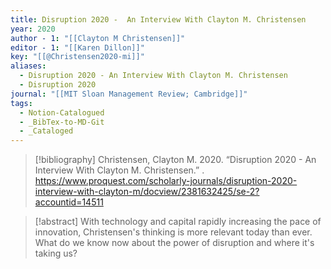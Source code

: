 ```yaml
---
title: Disruption 2020 -  An Interview With Clayton M. Christensen
year: 2020
author - 1: "[[Clayton M Christensen]]"
editor - 1: "[[Karen Dillon]]"
key: "[[@Christensen2020-mi]]"
aliases:
  - Disruption 2020 - An Interview With Clayton M. Christensen
  - Disruption 2020
journal: "[[MIT Sloan Management Review; Cambridge]]"
tags:
  - Notion-Catalogued
  - _BibTex-to-MD-Git
  - _Cataloged
---
```


> [!bibliography]
> Christensen, Clayton M. 2020. “Disruption 2020 -  An Interview With Clayton M. Christensen.” . https://www.proquest.com/scholarly-journals/disruption-2020-interview-with-clayton-m/docview/2381632425/se-2?accountid=14511

> [!abstract]
> With technology and capital rapidly increasing the pace of innovation, Christensen's thinking is more relevant today than ever. What do we know now about the power of disruption and where it's taking us?